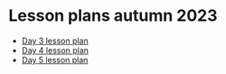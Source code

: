 # Lesson plans autumn 2023

* [Day 3 lesson plan](day_3_lesson_plan.md)
* [Day 4 lesson plan](day_4_lesson_plan.md)
* [Day 5 lesson plan](day_5_lesson_plan.md)
